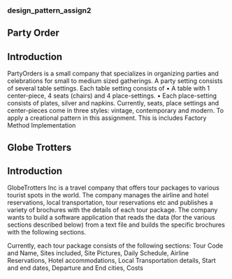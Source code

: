 ### design_pattern_assign2

## Party Order

## Introduction

PartyOrders is a small company that specializes in organizing parties and celebrations for small to medium sized gatherings. A party setting consists of several table settings. Each table setting consists of 
•	A table with 1 center-piece, 4 seats (chairs) and 4 place-settings.
•	Each place-setting consists of plates, silver and napkins.
Currently, seats, place settings and center-pieces come in three styles: vintage, contemporary and modern. 
To apply a creational pattern in this assignment. This is includes Factory Method Implementation


## Globe Trotters

## Introduction

GlobeTrotters Inc is a travel company that offers tour packages to various tourist spots in the world. The company manages the airline and hotel reservations, local transportation, tour reservations etc and publishes a variety of brochures with the details of each tour package. The company wants to build a software application that reads the data (for the various sections described below) from a text file and builds the specific brochures with the following sections. 

Currently, each tour package consists of the following sections:
Tour Code and Name,	Sites included, Site Pictures,	Daily Schedule,	Airline Reservations,	Hotel accommodations,	Local Transportation details,	Start and end dates,	Departure and End cities,	Costs

